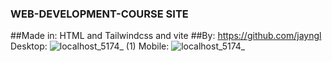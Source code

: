 ### WEB-DEVELOPMENT-COURSE SITE
##Made in: HTML and Tailwindcss and vite
##By: https://github.com/jayngl
Desktop:
![localhost_5174_ (1)](https://github.com/user-attachments/assets/86dacce0-78fb-452d-bf36-bb2b4eba2733)
Mobile:
![localhost_5174_](https://github.com/user-attachments/assets/96a20eba-327c-4df3-92a5-aeb0cd569c93)

